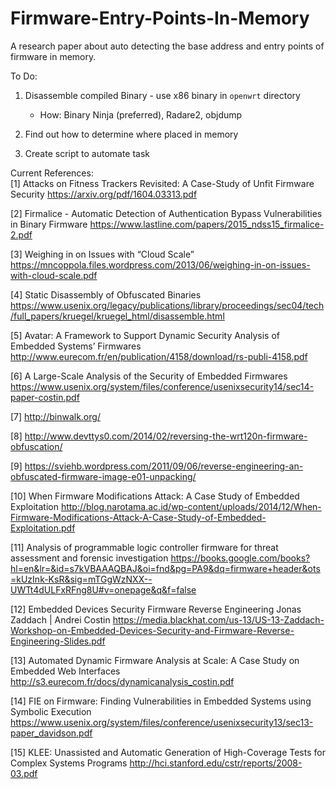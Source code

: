 # Firmware-Entry-Points-In-Memory
A research paper about auto detecting the base address and entry points of firmware in memory.

To Do:             
1) Disassemble compiled Binary - use x86 binary in ```openwrt``` directory      
    - How: Binary Ninja (preferred), Radare2, objdump
    
2) Find out how to determine where placed in memory

3) Create script to automate task

Current References:              
[1] Attacks on Fitness Trackers Revisited: A Case-Study of Unfit Firmware Security
https://arxiv.org/pdf/1604.03313.pdf

[2] Firmalice - Automatic Detection of Authentication Bypass Vulnerabilities in Binary Firmware
https://www.lastline.com/papers/2015_ndss15_firmalice-2.pdf

[3] Weighing in on Issues with “Cloud Scale”
https://mncoppola.files.wordpress.com/2013/06/weighing-in-on-issues-with-cloud-scale.pdf

[4] Static Disassembly of Obfuscated Binaries
https://www.usenix.org/legacy/publications/library/proceedings/sec04/tech/full_papers/kruegel/kruegel_html/disassemble.html

[5] Avatar: A Framework to Support Dynamic Security Analysis of Embedded Systems’ Firmwares
http://www.eurecom.fr/en/publication/4158/download/rs-publi-4158.pdf

[6] A Large-Scale Analysis of the Security of Embedded Firmwares
https://www.usenix.org/system/files/conference/usenixsecurity14/sec14-paper-costin.pdf

[7] http://binwalk.org/

[8] http://www.devttys0.com/2014/02/reversing-the-wrt120n-firmware-obfuscation/

[9] https://sviehb.wordpress.com/2011/09/06/reverse-engineering-an-obfuscated-firmware-image-e01-unpacking/

[10] When Firmware Modifications Attack: A Case Study of Embedded Exploitation
http://blog.narotama.ac.id/wp-content/uploads/2014/12/When-Firmware-Modifications-Attack-A-Case-Study-of-Embedded-Exploitation.pdf

[11] Analysis of programmable logic controller firmware for threat assessment and forensic investigation
https://books.google.com/books?hl=en&lr=&id=s7kVBAAAQBAJ&oi=fnd&pg=PA9&dq=firmware+header&ots=kUzInk-KsR&sig=mTGgWzNXX--UWTt4dULFxRFng8U#v=onepage&q&f=false

[12] Embedded Devices Security Firmware Reverse Engineering
Jonas Zaddach | Andrei Costin
https://media.blackhat.com/us-13/US-13-Zaddach-Workshop-on-Embedded-Devices-Security-and-Firmware-Reverse-Engineering-Slides.pdf

[13] Automated Dynamic Firmware Analysis at Scale: A Case Study on Embedded Web Interfaces
http://s3.eurecom.fr/docs/dynamicanalysis_costin.pdf

[14] FIE on Firmware: Finding Vulnerabilities in Embedded Systems using Symbolic Execution
https://www.usenix.org/system/files/conference/usenixsecurity13/sec13-paper_davidson.pdf

[15] KLEE: Unassisted and Automatic Generation of High-Coverage Tests for Complex Systems Programs
http://hci.stanford.edu/cstr/reports/2008-03.pdf